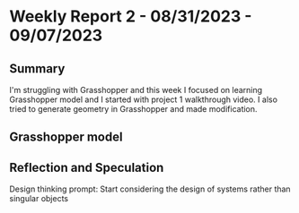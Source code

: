 # Weekly Report 2 - 08/31/2023 - 09/07/2023

## Summary  
I'm struggling with Grasshopper and this week I focused on learning Grasshopper model and I started with project 1 walkthrough video. 
I also tried to generate geometry in Grasshopper and made modification. 

## Grasshopper model


## Reflection and Speculation
Design thinking prompt: Start considering the design of systems rather than singular objects
